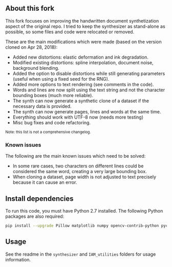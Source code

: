 ## About this fork

This fork focuses on improving the handwritten document synthetization aspect of the original repo.
I tried to keep the synthesizer as stand-alone as possible, so some files and code were relocated or removed.

These are the main modifications which were made (based on the version cloned on Apr 28, 2018):
- Added new distortions: elastic deformation and ink degradation.
- Modified existing distortions: spline interpolation, document noise, background blending.
- Added the option to disable distortions while still generating parameters (useful when using a fixed seed for the RNG).
- Added more options to text rendering (see comments in the code).
- Words and lines are now split using the text string and not the character bounding boxes (much more reliable).
- The synth can now generate a synthetic clone of a dataset if the necessary data is provided.
- The synth can now generate pages, lines and words at the same time.
- Everything should work with UTF-8 now (needs more testing)
- Misc bug fixes and code refactoring.

<sup>Note: this list is not a comprehensive changelog.</sup>

### Known issues
The following are the main known issues which need to be solved:
- In some rare cases, two characters on different lines could be considered the same word, creating a very large bounding box.
- When cloning a dataset, page width is not adjusted to text precisely because it can cause an error.

## Install dependencies
To run this code, you must have Python 2.7 installed.
The following Python packages are also required:
```bash
pip install --upgrade Pillow matplotlib numpy opencv-contrib-python pycairo scikit-image scipy
```

## Usage

See the readme in the `synthesizer` and `IAM_utilities` folders for usage information.

